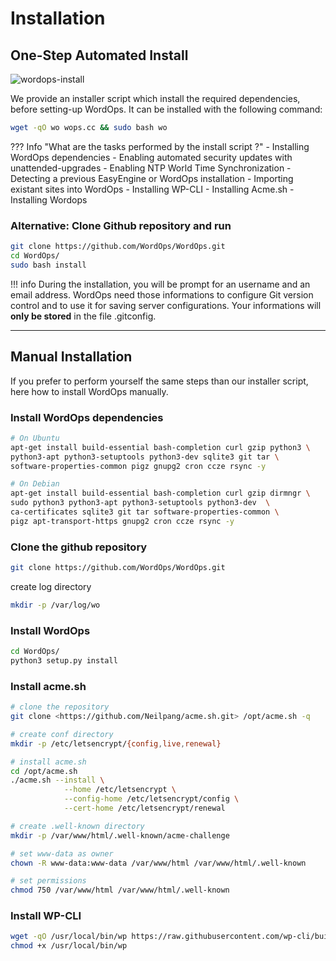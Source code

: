 # Installation

## One-Step Automated Install

![wordops-install](https://netdata.wordops.eu/netdata/api/v1/badge.svg?chart=web_log_wops.cc.requests_per_url&options=unaligned&dimensions=download&group=sum&after=-86400&label=today&units=installations&precision=0)

We provide an installer script which install the required dependencies, before setting-up WordOps. It can be installed with the following command:

```bash
wget -qO wo wops.cc && sudo bash wo
```

??? Info "What are the tasks performed by the install script ?"
    - Installing WordOps dependencies
    - Enabling automated security updates with unattended-upgrades
    - Enabling NTP World Time Synchronization
    - Detecting a previous EasyEngine or WordOps installation
    - Importing existant sites into WordOps
    - Installing WP-CLI
    - Installing Acme.sh
    - Installing Wordops

### Alternative: Clone Github repository and run

```bash
git clone https://github.com/WordOps/WordOps.git
cd WordOps/
sudo bash install
```

!!! info
    During the installation, you will be prompt for an username and an email address. WordOps need those informations to configure Git version control and to use it for saving server configurations. Your informations will **only be stored** in the file .gitconfig.

---

## Manual Installation

If you prefer to perform yourself the same steps than our installer script, here how to install WordOps manually.

### Install WordOps dependencies

```bash
# On Ubuntu
apt-get install build-essential bash-completion curl gzip python3 \
python3-apt python3-setuptools python3-dev sqlite3 git tar \
software-properties-common pigz gnupg2 cron ccze rsync -y

# On Debian
apt-get install build-essential bash-completion curl gzip dirmngr \
sudo python3 python3-apt python3-setuptools python3-dev  \
ca-certificates sqlite3 git tar software-properties-common \
pigz apt-transport-https gnupg2 cron ccze rsync -y
```

### Clone the github repository

```bash
git clone https://github.com/WordOps/WordOps.git
```

create log directory

```bash
mkdir -p /var/log/wo
```

### Install WordOps

```bash
cd WordOps/
python3 setup.py install
```

### Install acme.sh

```bash
# clone the repository
git clone <https://github.com/Neilpang/acme.sh.git> /opt/acme.sh -q

# create conf directory
mkdir -p /etc/letsencrypt/{config,live,renewal}

# install acme.sh
cd /opt/acme.sh
./acme.sh --install \
            --home /etc/letsencrypt \
            --config-home /etc/letsencrypt/config \
            --cert-home /etc/letsencrypt/renewal

# create .well-known directory
mkdir -p /var/www/html/.well-known/acme-challenge

# set www-data as owner
chown -R www-data:www-data /var/www/html /var/www/html/.well-known

# set permissions
chmod 750 /var/www/html /var/www/html/.well-known
```

### Install WP-CLI

```bash
wget -qO /usr/local/bin/wp https://raw.githubusercontent.com/wp-cli/builds/gh-pages/phar/wp-cli.phar
chmod +x /usr/local/bin/wp
```
